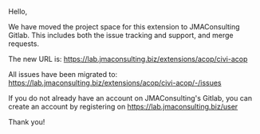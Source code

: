 Hello,

We have moved the project space for this extension to JMAConsulting Gitlab.
This includes both the issue tracking and support, and merge requests.

The new URL is: https://lab.jmaconsulting.biz/extensions/acop/civi-acop

All issues have been migrated to: https://lab.jmaconsulting.biz/extensions/acop/civi-acop/-/issues

If you do not already have an account on JMAConsulting's Gitlab, you can create an account
by registering on https://lab.jmaconsulting.biz/user

Thank you!
